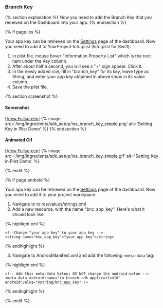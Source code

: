 ### Branch Key

{% section explanation %}
Now you need to add the Branch Key that you received on the Dashboard into your app.
{% endsection %}

{% if page.ios %}

Your app key can be retrieved on the [Settings](https://dashboard.branch.io/#/settings) page of the dashboard. Now you need to add it to YourProject-Info.plist (Info.plist for Swift).

1. In plist file, mouse hover "Information Property List" which is the root item under the Key column.
1. After about half a second, you will see a "+" sign appear. Click it.
1. In the newly added row, fill in "branch_key" for its key, leave type as String, and enter your app key obtained in above steps in its value column.
1. Save the plist file.

{% section screenshot %}
#### Screenshot
[[View Fullscreen](/img/ingredients/sdk_setup/ios_branch_key_simple.png)]
{% image src='/img/ingredients/sdk_setup/ios_branch_key_simple.png' alt='Setting Key in Plist Demo' %}
{% endsection %}

#### Animated Gif
[[View Fullscreen](/img/ingredients/sdk_setup/ios_branch_key_simple.gif)]
{% image src='/img/ingredients/sdk_setup/ios_branch_key_simple.gif' alt='Setting Key in Plist Demo' %}

{% endif %}
<!---       /iOS-specific Branch Key -->


{% if page.android %}

Your app key can be retrieved on the [Settings](https://dashboard.branch.io/#/settings) page of the dashboard. Now you need to add it to your project workspace.

1. Navigate to to res/values/strings.xml
2. Add a new resource, with the name "bnc_app_key". Here's what it should look like:

{% highlight xml %}
<resources>
    <!-- Other existing resources -->

    <!--Change "your app key" to your app key -->
    <string name="bnc_app_key">"your app key"</string>
</resources>
{% endhighlight %}

3. Navigate to AndroidManifest.xml and add the following `<meta-data` tag:

{% highlight xml %}
<application>
    <!-- Other existing entries -->

    <!-- Add this meta-data below; DO NOT change the android:value -->
    <meta-data android:name="io.branch.sdk.ApplicationId" android:value="@string/bnc_app_key" />
</application>
{% endhighlight %}


{% endif %}
<!---       /Android-specific Branch Key -->
